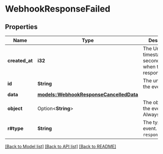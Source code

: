 # WebhookResponseFailed

## Properties

Name | Type | Description | Notes
------------ | ------------- | ------------- | -------------
**created_at** | **i32** | The Unix timestamp (in seconds) of when the model response failed.  | 
**id** | **String** | The unique ID of the event.  | 
**data** | [**models::WebhookResponseCancelledData**](WebhookResponseCancelled_data.md) |  | 
**object** | Option<**String**> | The object of the event. Always `event`.  | [optional]
**r#type** | **String** | The type of the event. Always `response.failed`.  | 

[[Back to Model list]](../README.md#documentation-for-models) [[Back to API list]](../README.md#documentation-for-api-endpoints) [[Back to README]](../README.md)


